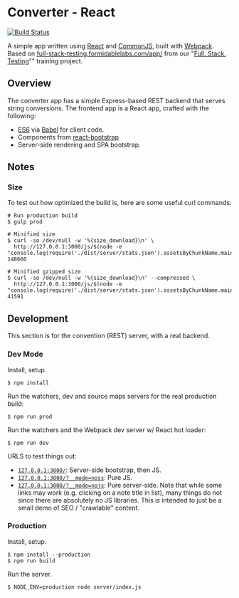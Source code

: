 Converter - React
=================

[![Build Status][trav_img]][trav_site]

A simple app written using [React][react] and [CommonJS][cjs], built with
[Webpack][webpack]. Based on
[full-stack-testing.formidablelabs.com/app/](http://full-stack-testing.formidablelabs.com/app/)
from our "[Full. Stack. Testing](http://full-stack-testing.formidablelabs.com/)""
training project.

## Overview

The converter app has a simple Express-based REST backend that serves string
conversions. The frontend app is a React app, crafted with the following:

* [ES6](https://kangax.github.io/compat-table/es6/) via
  [Babel](https://babeljs.io/) for client code.
* Components from [react-bootstrap](http://react-bootstrap.github.io/)
* Server-side rendering and SPA bootstrap.

## Notes

### Size

To test out how optimized the build is, here are some useful curl commands:

```
# Run production build
$ gulp prod

# Minified size
$ curl -so /dev/null -w '%{size_download}\n' \
  http://127.0.0.1:3000/js/$(node -e "console.log(require('./dist/server/stats.json').assetsByChunkName.main[0]);")
148660

# Minified gzipped size
$ curl -so /dev/null -w '%{size_download}\n' --compressed \
  http://127.0.0.1:3000/js/$(node -e "console.log(require('./dist/server/stats.json').assetsByChunkName.main[0]);")
41591
```

## Development

This section is for the convention (REST) server, with a real backend.

### Dev Mode

Install, setup.

```
$ npm install
```

Run the watchers, dev and source maps servers for the real production build:

```
$ npm run prod
```

Run the watchers and the Webpack dev server w/ React hot loader:

```
$ npm run dev
```

URLS to test things out:

* [`127.0.0.1:3000/`](http://127.0.0.1:3000/): Server-side bootstrap, then JS.
* [`127.0.0.1:3000/?__mode=noss`](http://127.0.0.1:3000/?__mode=noss): Pure JS.
* [`127.0.0.1:3000/?__mode=nojs`](http://127.0.0.1:3000/?__mode=nojs): Pure
  server-side. Note that while some links may work (e.g. clicking on a note
  title in list), many things do not since there are absolutely no JS libraries.
  This is intended to just be a small demo of SEO / "crawlable" content.

### Production

Install, setup.

```
$ npm install --production
$ npm run build
```

Run the server.

```
$ NODE_ENV=production node server/index.js
```

[trav]: https://travis-ci.org/
[trav_img]: https://api.travis-ci.org/FormidableLabs/converter-react.svg
[trav_site]: https://travis-ci.org/FormidableLabs/converter-react
[react]: http://facebook.github.io/react/
[cjs]: http://wiki.commonjs.org/wiki/CommonJS
[webpack]: http://webpack.github.io/
